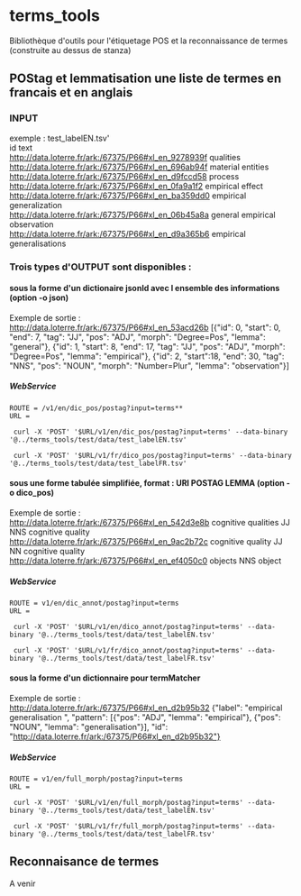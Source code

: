 terms_tools
===============  

Bibliothèque d'outils pour l'étiquetage POS et la reconnaissance de termes (construite au dessus de stanza)  


## POStag et lemmatisation une liste de termes en francais et en anglais  

### INPUT  
exemple : test_labelEN.tsv'  
id      text  
http://data.loterre.fr/ark:/67375/P66#xl_en_9278939f    qualities  
http://data.loterre.fr/ark:/67375/P66#xl_en_696ab94f    material entities  
http://data.loterre.fr/ark:/67375/P66#xl_en_d9fccd58    process  
http://data.loterre.fr/ark:/67375/P66#xl_en_0fa9a1f2    empirical effect  
http://data.loterre.fr/ark:/67375/P66#xl_en_ba359dd0    empirical generalization  
http://data.loterre.fr/ark:/67375/P66#xl_en_06b45a8a    general empirical observation  
http://data.loterre.fr/ark:/67375/P66#xl_en_d9a365b6    empirical generalisations  

### Trois types d'OUTPUT sont disponibles  :  

#### sous la forme d'un dictionaire jsonld avec l ensemble des informations (option -o json)  
Exemple de sortie :   
http://data.loterre.fr/ark:/67375/P66#xl_en_53acd26b     [{"id": 0, "start": 0, "end": 7, "tag": "JJ", "pos": "ADJ", "morph": "Degree=Pos", "lemma": "general"}, {"id": 1, "start": 8, "end": 17, "tag": "JJ", "pos": "ADJ", "morph": "Degree=Pos", "lemma": "empirical"}, {"id": 2, "start":18, "end": 30, "tag": "NNS", "pos": "NOUN", "morph": "Number=Plur", "lemma": "observation"}]  

##### WebService
```
ROUTE = /v1/en/dic_pos/postag?input=terms**  
URL =    
   
 curl -X 'POST' '$URL/v1/en/dic_pos/postag?input=terms' --data-binary '@../terms_tools/test/data/test_labelEN.tsv'  

 curl -X 'POST' '$URL/v1/fr/dico_pos/postag?input=terms' --data-binary '@../terms_tools/test/data/test_labelFR.tsv'  
 ```

#### sous une forme tabulée simplifiée, format :    URI   POSTAG LEMMA      (option -o dico_pos)  
Exemple de sortie :   
http://data.loterre.fr/ark:/67375/P66#xl_en_542d3e8b     cognitive qualities    JJ NNS  cognitive quality  
http://data.loterre.fr/ark:/67375/P66#xl_en_9ac2b72c     cognitive quality      JJ NN   cognitive quality  
http://data.loterre.fr/ark:/67375/P66#xl_en_ef4050c0     objects        NNS     object  

##### WebService
``` 
ROUTE = v1/en/dic_annot/postag?input=terms
URL =    

 curl -X 'POST' '$URL/v1/en/dico_annot/postag?input=terms' --data-binary '@../terms_tools/test/data/test_labelEN.tsv'    

 curl -X 'POST' '$URL/v1/fr/dico_annot/postag?input=terms' --data-binary '@../terms_tools/test/data/test_labelFR.tsv'   
```

#### sous la forme d'un dictionnaire pour termMatcher  
Exemple de sortie :  
http://data.loterre.fr/ark:/67375/P66#xl_en_d2b95b32     {"label": "empirical generalisation ", "pattern": [{"pos": "ADJ", "lemma": "empirical"}, {"pos": "NOUN", "lemma": "generalisation"}], "id": "http://data.loterre.fr/ark:/67375/P66#xl_en_d2b95b32"}  

##### WebService
```
ROUTE = v1/en/full_morph/postag?input=terms
URL =  
  
 curl -X 'POST' '$URL/v1/en/full_morph/postag?input=terms' --data-binary '@../terms_tools/test/data/test_labelEN.tsv'  

 curl -X 'POST' '$URL/v1/fr/full_morph/postag?input=terms' --data-binary '@../terms_tools/test/data/test_labelFR.tsv'  
  ```

## Reconnaisance de termes

A venir  